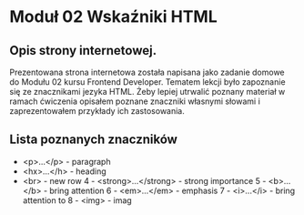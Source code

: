 # Moduł 02 Wskaźniki HTML 
## Opis strony internetowej.
Prezentowana strona internetowa została napisana jako zadanie domowe do Modułu 02 kursu Frontend Developer. Tematem lekcji było zapoznanie się ze znacznikami jezyka HTML. Żeby lepiej utrwalić poznany materiał w ramach ćwiczenia opisałem poznane znaczniki własnymi słowami i zaprezentowałem przykłady ich zastosowania.  
## Lista poznanych znaczników
  - &#60;p&#62;...&#60;/p&#62; - paragraph
  - &#60;hx&#62;...&#60;/h&#62; - heading
  - &#60;br&#62; - new row
  4 - &#60;strong&#62;...&#60;/strong&#62; - strong importance
  5 - &#60;b&#62;...&#60;/b&#62; - bring attention 
  6 - &#60;em&#62;...&#60;/em&#62; - emphasis
  7 - &#60;i&#62;...&#60;/i&#62; - bring attention to
  8 - &#60;img&#62; - imag
